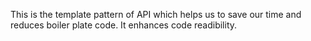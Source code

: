 This is the template pattern of API which helps us to save our time and reduces boiler plate code. It enhances code readibility.
